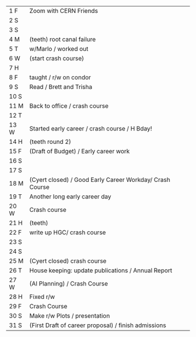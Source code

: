 |      |                                                          |
| ---- | -------------------------------------------------------- |
| 1  F | Zoom with CERN Friends                                   |
| 2  S |                                                          |
| 3  S |                                                          |
| 4  M | (teeth) root canal failure                               |
| 5  T | w/Marlo / worked out                                     |
| 6  W | (start crash course)                                     |
| 7  H |                                                          |
| 8  F | taught / r/w on condor                                   |
| 9  S | Read / Brett and Trisha                                  |
| 10 S |                                                          |
| 11 M | Back to office / crash course                            |
| 12 T |                                                          |
| 13 W | Started early career / crash course / H Bday!            |
| 14 H | (teeth round 2)                                          |
| 15 F | (Draft of Budget) / Early career work                    |
| 16 S |                                                          |
| 17 S |                                                          |
| 18 M | (Cyert closed) / Good Early Career Workday/ Crash Course |
| 19 T | Another long early career day                            |
| 20 W | Crash course                                             |
| 21 H | (teeth)                                                  |
| 22 F | write up HGC/ crash course                               |
| 23 S |                                                          |
| 24 S |                                                          |
| 25 M | (Cyert closed) crash course                              |
| 26 T | House keeping: update publications / Annual Report       |
| 27 W | (AI Planning) / Crash Course                             |
| 28 H | Fixed r/w                                                |
| 29 F | Crash Course                                             |
| 30 S | Make r/w Plots / presentation                            |
| 31 S | (First Draft of career proposal) / finish admissions     |







